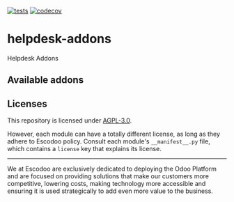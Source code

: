 <!-- [![Runbot Status](https://runbot.odoo-community.org/runbot/badge/flat//12.0.svg)](https://runbot.odoo-community.org/runbot/repo/github-com-oca-helpdesk-addons-) -->
<!-- [![Build Status](https://travis-ci.com/Escodoo/helpdesk-addons.svg?branch=12.0)](https://travis-ci.com/Escodoo/helpdesk-addons) -->
[![tests](https://github.com/Escodoo/helpdesk-addons/actions/workflows/test.yml/badge.svg)](https://github.com/Escodoo/helpdesk-addons/actions/workflows/test.yml)
[![codecov](https://codecov.io/gh/Escodoo/helpdesk-addons/branch/12.0/graph/badge.svg)](https://codecov.io/gh/Escodoo/helpdesk-addons)
<!-- [![Translation Status](https://translation.odoo-community.org/widgets/helpdesk-addons-12-0/-/svg-badge.svg)](https://translation.odoo-community.org/engage/helpdesk-addons-12-0/?utm_source=widget) -->

<!-- /!\ do not modify above this line -->

# helpdesk-addons

Helpdesk Addons

<!-- /!\ do not modify below this line -->

<!-- prettier-ignore-start -->

[//]: # (addons)

Available addons
----------------


[//]: # (end addons)

<!-- prettier-ignore-end -->

## Licenses

This repository is licensed under [AGPL-3.0](LICENSE).

However, each module can have a totally different license, as long as they adhere to Escodoo
policy. Consult each module's `__manifest__.py` file, which contains a `license` key
that explains its license.

----

We at Escodoo are exclusively dedicated to deploying the Odoo Platform and are
focused on providing solutions that make our customers more competitive, lowering
costs, making technology more accessible and ensuring it is used strategically to
add even more value to the business.
